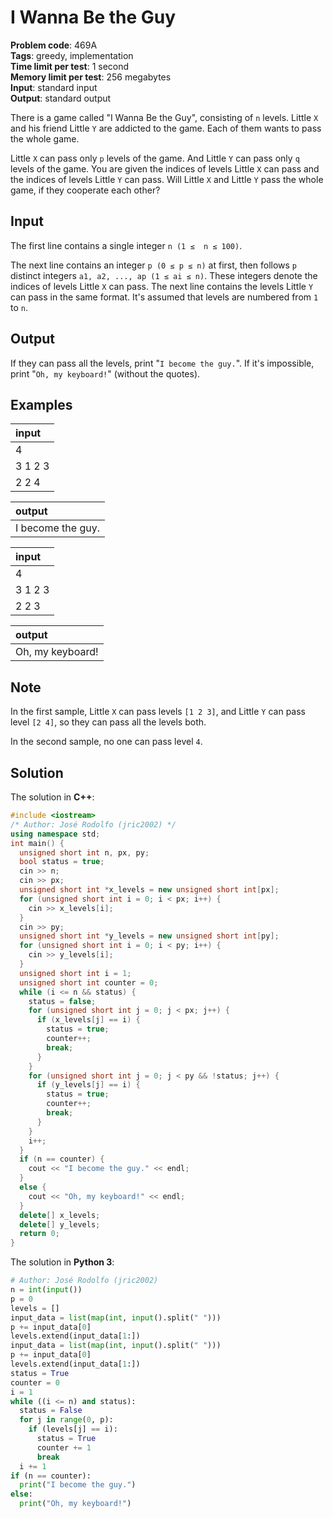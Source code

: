 # I Wanna Be the Guy
**Problem code**: 469A  
**Tags**: greedy, implementation  
**Time limit per test**: 1 second  
**Memory limit per test**: 256 megabytes  
**Input**: standard input  
**Output**: standard output  

There is a game called "I Wanna Be the Guy", consisting of `n` levels. Little `X` and his friend Little `Y` are addicted to the game. Each of them wants to pass the whole game.

Little `X` can pass only `p` levels of the game. And Little `Y` can pass only `q` levels of the game. You are given the indices of levels Little `X` can pass and the indices of levels Little `Y` can pass. Will Little `X` and Little `Y` pass the whole game, if they cooperate each other?

## Input
The first line contains a single integer `n (1 ≤  n ≤ 100)`.

The next line contains an integer `p (0 ≤ p ≤ n)` at first, then follows `p` distinct integers `a1, a2, ..., ap (1 ≤ ai ≤ n)`. These integers denote the indices of levels Little `X` can pass. The next line contains the levels Little `Y` can pass in the same format. It's assumed that levels are numbered from `1` to `n`.

## Output
If they can pass all the levels, print "`I become the guy.`". If it's impossible, print "`Oh, my keyboard!`" (without the quotes).

## Examples
| input |
| :--- |
| 4 |
| 3 1 2 3 |
| 2 2 4 |

| output |
| :--- |
| I become the guy. |

| input |
| :--- |
| 4 |
| 3 1 2 3 |
| 2 2 3 |

| output |
| :--- |
| Oh, my keyboard! |

## Note
In the first sample, Little `X` can pass levels `[1 2 3]`, and Little `Y` can pass level `[2 4]`, so they can pass all the levels both.

In the second sample, no one can pass level `4`.

## Solution
The solution in **C++**:
```cpp
#include <iostream>
/* Author: José Rodolfo (jric2002) */
using namespace std;
int main() {
  unsigned short int n, px, py;
  bool status = true;
  cin >> n;
  cin >> px;
  unsigned short int *x_levels = new unsigned short int[px];
  for (unsigned short int i = 0; i < px; i++) {
    cin >> x_levels[i];
  }
  cin >> py;
  unsigned short int *y_levels = new unsigned short int[py];
  for (unsigned short int i = 0; i < py; i++) {
    cin >> y_levels[i];
  }
  unsigned short int i = 1;
  unsigned short int counter = 0;
  while (i <= n && status) {
    status = false;
    for (unsigned short int j = 0; j < px; j++) {
      if (x_levels[j] == i) {
        status = true;
        counter++;
        break;
      }
    }
    for (unsigned short int j = 0; j < py && !status; j++) {
      if (y_levels[j] == i) {
        status = true;
        counter++;
        break;
      }
    }
    i++;
  }
  if (n == counter) {
    cout << "I become the guy." << endl;
  }
  else {
    cout << "Oh, my keyboard!" << endl;
  }
  delete[] x_levels;
  delete[] y_levels;
  return 0;
}
```

The solution in **Python 3**:
```python
# Author: José Rodolfo (jric2002)
n = int(input())
p = 0
levels = []
input_data = list(map(int, input().split(" ")))
p += input_data[0]
levels.extend(input_data[1:])
input_data = list(map(int, input().split(" ")))
p += input_data[0]
levels.extend(input_data[1:])
status = True
counter = 0
i = 1
while ((i <= n) and status):
  status = False
  for j in range(0, p):
    if (levels[j] == i):
      status = True
      counter += 1
      break
  i += 1
if (n == counter):
  print("I become the guy.")
else:
  print("Oh, my keyboard!")
```